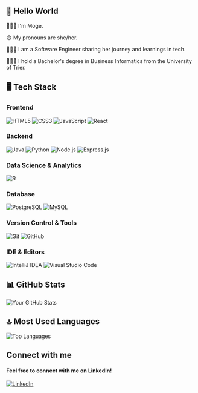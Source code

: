 ## 👋 Hello World

<p>🙋🏿‍♀️ I'm Moge.</p>
<p>😄 My pronouns are she/her.</p>
<p>👩🏿‍🎓 I am a Software Engineer sharing her journey and learnings in tech.</p>
<p>👩🏿‍💻 I hold a Bachelor's degree in Business Informatics from the University of Trier.</p>


## 🖥️ Tech Stack

### Frontend
![HTML5](https://img.shields.io/badge/-HTML5-E34F26?style=for-the-badge&logo=html5&logoColor=white)
![CSS3](https://img.shields.io/badge/-CSS3-1572B6?style=for-the-badge&logo=css3&logoColor=white)
![JavaScript](https://img.shields.io/badge/-JavaScript-F7DF1E?style=for-the-badge&logo=javascript&logoColor=black)
![React](https://img.shields.io/badge/-React-61DAFB?style=for-the-badge&logo=react&logoColor=white)

### Backend
![Java](https://img.shields.io/badge/-Java-007396?style=for-the-badge&logo=java&logoColor=white)
![Python](https://img.shields.io/badge/-Python-3776AB?style=for-the-badge&logo=python&logoColor=white)
![Node.js](https://img.shields.io/badge/-Node.js-339933?style=for-the-badge&logo=node.js&logoColor=white)
![Express.js](https://img.shields.io/badge/-Express.js-000000?style=for-the-badge&logo=express&logoColor=white)

### Data Science & Analytics
![R](https://img.shields.io/badge/-R-276DC3?style=for-the-badge&logo=r&logoColor=white)

### Database
![PostgreSQL](https://img.shields.io/badge/-PostgreSQL-336791?style=for-the-badge&logo=postgresql&logoColor=white)
![MySQL](https://img.shields.io/badge/-MySQL-4479A1?style=for-the-badge&logo=mysql&logoColor=white)

### Version Control & Tools
![Git](https://img.shields.io/badge/-Git-F05032?style=for-the-badge&logo=git&logoColor=white)
![GitHub](https://img.shields.io/badge/-GitHub-181717?style=for-the-badge&logo=github)

### IDE & Editors
![IntelliJ IDEA](https://img.shields.io/badge/-IntelliJ_IDEA-000000?style=for-the-badge&logo=intellijidea&logoColor=white)
![Visual Studio Code](https://img.shields.io/badge/-VS_Code-007ACC?style=for-the-badge&logo=visual-studio-code&logoColor=white)

<!--
## 🛠 Projects

### [Project Name](Link to Project)
- **Description:** A brief summary of what the project is about.
- **Technologies:** List of technologies used (e.g., React, Node.js, MongoDB).
- **Features:** Key features or functionalities.

### [Another Project Name](Link to Project)
- **Description:** A brief summary of what the project is about.
- **Technologies:** List of technologies used (e.g., Python, Django, PostgreSQL).
- **Features:** Key features or functionalities.
![Your GitHub Stats](https://github-readme-stats.vercel.app/api?username=mobolajii&show_icons=true&&hide_title=true&hide=prs&count_private=true&include_all_commits=true&theme=radical)

-->
## 📊 GitHub Stats
![Your GitHub Stats](https://github-readme-stats.vercel.app/api?username=mobolajii&show_icons=true&theme=radical)

## 🔝 Most Used Languages
![Top Languages](https://github-readme-stats.vercel.app/api/top-langs/?username=mobolajii&layout=compact&card_width=450&count_private=true&theme=tokyonight&bg_color=0d1117&title_color=58a6ff&text_color=c9d1d9&icon_color=2bbc8a&border_color=30363d)

## Connect with me
#### Feel free to connect with me on LinkedIn!
[![LinkedIn](https://img.shields.io/badge/LinkedIn-0A66C2?style=for-the-badge&logo=linkedin&logoColor=white)](https://www.linkedin.com/in/amogemola-okulaja-93b172294/?trk=opento_sprofile_details)









<!--
**mobolajii/mobolajii** is a ✨ _special_ ✨ repository because its `README.md` (this file) appears on your GitHub profile.

Here are some ideas to get you started:

- 🔭 I’m currently working on ...
- 🌱 I’m currently learning ...
- 👯 I’m looking to collaborate on ...
- 🤔 I’m looking for help with ...
- 💬 Ask me about ...
- 📫 How to reach me: ...
- 😄 Pronouns: ...
- ⚡ Fun fact: ...
-->

